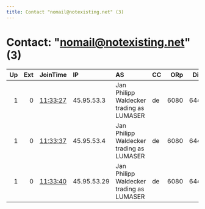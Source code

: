```yaml
---
title: Contact "nomail@notexisting.net" (3)
---
```


# Contact: "nomail@notexisting.net" (3)

|   Up |   Ext | JoinTime                                                                                            | IP          | AS                                       | CC   |   ORp |   Dirp | OS    | Version   | Nickname   |   eFamMembers |
|-----:|------:|:----------------------------------------------------------------------------------------------------|:------------|:-----------------------------------------|:-----|------:|-------:|:------|:----------|:-----------|--------------:|
|    1 |     0 | [11:33:27](https://metrics.torproject.org/rs.html#details/50448ED288ADB983C665FE1C907355B54EE2BFC5) | 45.95.53.3  | Jan Philipp Waldecker trading as LUMASER | de   |  6080 |   6443 | Linux | 0.3.5.15  | lstordeb1  |             1 |
|    1 |     0 | [11:33:37](https://metrics.torproject.org/rs.html#details/CC4F87A5D52012D9B9AF87044D127C7BE51DF5DA) | 45.95.53.4  | Jan Philipp Waldecker trading as LUMASER | de   |  6080 |   6443 | Linux | 0.3.5.15  | lstordeb3  |             1 |
|    1 |     0 | [11:33:40](https://metrics.torproject.org/rs.html#details/845944A5080020AAD85813E59167140E6449A20B) | 45.95.53.29 | Jan Philipp Waldecker trading as LUMASER | de   |  6080 |   6443 | Linux | 0.3.5.15  | lstordeb2  |             1 |
